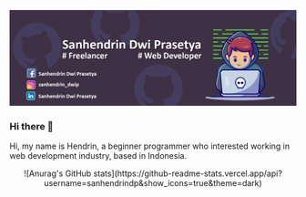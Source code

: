 ![Banner profile](https://github.com/sanhendrindp/sanhendrindp/blob/main/Banner%20GitHubv1.2.png)

### Hi there 👋

Hi, my name is Hendrin, a beginner programmer who interested working in web development industry, based in Indonesia.

<p align="center">
  ![Anurag's GitHub stats](https://github-readme-stats.vercel.app/api?username=sanhendrindp&show_icons=true&theme=dark)
</p>
